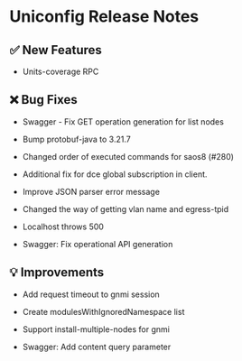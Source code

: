 # Uniconfig  Release Notes 
 
## :white_check_mark: New Features 
 
 - Units-coverage RPC
 
## :x: Bug Fixes 
 
 - Swagger - Fix GET operation generation for list nodes
 
 - Bump protobuf-java to 3.21.7
 
 - Changed order of executed commands for saos8 (#280)
 
 - Additional fix for dce global subscription in client.
 
 - Improve JSON parser error message
 
 - Changed the way of getting vlan name and egress-tpid
 
 - Localhost throws 500
 
 - Swagger: Fix operational API generation
 
## :bulb: Improvements 
 
 - Add request timeout to gnmi session
 
 - Create modulesWithIgnoredNamespace list
 
 - Support install-multiple-nodes for gnmi
 
 - Swagger: Add content query parameter
 
